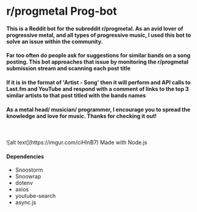 <h1>r/progmetal Prog-bot</h1>
<h4>This is a Reddit bot for the subreddit r/progmetal. As an avid lover of progressive metal, and all types of progressive music, I used this bot to solve an issue within the community. </h4>
<h4>Far too often do people ask for suggestions for similar bands on a song posting. This bot approaches that issue by monitoring the r/progmetal submission stream and scanning each post title</h4>
<h4>If it is in the format of 'Artist - Song' then it will perform and API calls to Last.fm and YouTube and respond with a comment of links to the top 3 similar artists to that post titled with the bands names</h4>
<h4>As a metal head/ musician/ programmer, I encourage you to spread the knowledge and love for music. Thanks for checking it out!</h4>
<br>
<br>
![alt text](https://imgur.com/ciHlnB7)
Made with Node.js 
<h4>Dependencies</h4>
<ul>
    <li>
        Snoostorm
    </li>
    <li>
        Snoowrap
    </li>
    <li>
        dotenv
    </li>
    <li>
        axios
    </li>
    <li>
        youtube-search
    </li>
    <li>
        async.js
    </li>
</ul>